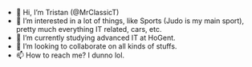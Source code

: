 - 👋 Hi, I’m Tristan (@MrClassicT)
- 👀 I’m interested in a lot of things, like Sports (Judo is my main sport), pretty much everything IT related, cars, etc.
- 🌱 I’m currently studying advanced IT at HoGent.
- 💞️ I’m looking to collaborate on all kinds of stuffs.
- 📫 How to reach me? I dunno lol.

<!---
MrClassicT/MrClassicT is a ✨ special ✨ repository because its `README.md` (this file) appears on your GitHub profile.
You can click the Preview link to take a look at your changes.
--->
